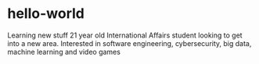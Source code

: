 # hello-world
Learning new stuff
21 year old International Affairs student looking to get into a new area. Interested in software engineering, cybersecurity, big data, machine learning and video games

